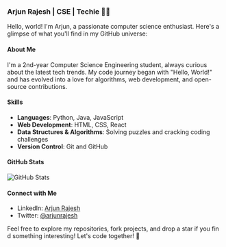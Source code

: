 ### Arjun Rajesh | CSE | Techie 👨‍💻
Hello, world! I'm Arjun, a passionate computer science enthusiast. Here's a glimpse of what you'll find in my GitHub universe:
#### About Me
I'm a 2nd-year Computer Science Engineering student, always curious about the latest tech trends. My code journey began with "Hello, World!" and has evolved into a love for algorithms, web development, and open-source contributions.

#### Skills
- **Languages**: Python, Java, JavaScript
- **Web Development**: HTML, CSS, React
- **Data Structures & Algorithms**: Solving puzzles and cracking coding challenges
- **Version Control**: Git and GitHub

#### GitHub Stats
![GitHub Stats](https://github-readme-stats.vercel.app/api?username=arjunr24-su&show_icons=true&theme=dark)

#### Connect with Me
- LinkedIn: [Arjun Rajesh](www.linkedin.com/in/arjun-rajesh-30860728b)
- Twitter: [@arjunrajesh](https://x.com/ARJUNRAJES10992)

Feel free to explore my repositories, fork projects, and drop a star if you fin  d something interesting! Let's code together! 🌟
